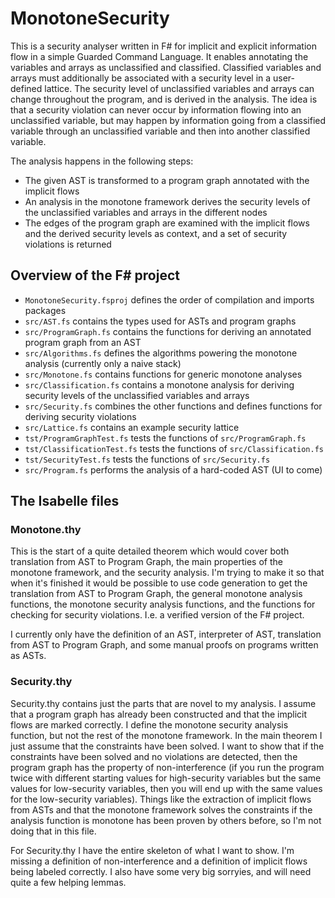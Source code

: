 # MonotoneSecurity
This is a security analyser written in F# for implicit and explicit information flow in a simple Guarded Command Language. It enables annotating the variables and arrays as unclassified and classified. Classified variables and arrays must additionally be associated with a security level in a user-defined lattice. The security level of unclassified variables and arrays can change throughout the program, and is derived in the analysis. The idea is that a security violation can never occur by information flowing into an unclassified variable, but may happen by information going from a classified variable through an unclassified variable and then into another classified variable.

The analysis happens in the following steps:
- The given AST is transformed to a program graph annotated with the implicit flows
- An analysis in the monotone framework derives the security levels of the unclassified variables and arrays in the different nodes
- The edges of the program graph are examined with the implicit flows and the derived security levels as context, and a set of security violations is returned

## Overview of the F# project
- <code>MonotoneSecurity.fsproj</code> defines the order of compilation and imports packages
- <code>src/AST.fs</code> contains the types used for ASTs and program graphs
- <code>src/ProgramGraph.fs</code> contains the functions for deriving an annotated program graph from an AST
- <code>src/Algorithms.fs</code> defines the algorithms powering the monotone analysis (currently only a naive stack)
- <code>src/Monotone.fs</code> contains functions for generic monotone analyses
- <code>src/Classification.fs</code> contains a monotone analysis for deriving security levels of the unclassified variables and arrays
- <code>src/Security.fs</code> combines the other functions and defines functions for deriving security violations
- <code>src/Lattice.fs</code> contains an example security lattice
- <code>tst/ProgramGraphTest.fs</code> tests the functions of <code>src/ProgramGraph.fs</code>
- <code>tst/ClassificationTest.fs</code> tests the functions of <code>src/Classification.fs</code>
- <code>tst/SecurityTest.fs</code> tests the functions of <code>src/Security.fs</code>
- <code>src/Program.fs</code> performs the analysis of a hard-coded AST (UI to come)

## The Isabelle files
### Monotone.thy
This is the start of a quite detailed theorem which would cover both translation from AST to Program Graph, the main properties of the monotone framework, and the security analysis. I'm trying to make it so that when it's finished it would be possible to use code generation to get the translation from AST to Program Graph, the general monotone analysis functions, the monotone security analysis functions, and the functions for checking for security violations. I.e. a verified version of the F# project.

I currently only have the definition of an AST, interpreter of AST, translation from AST to Program Graph, and some manual proofs on programs written as ASTs.

### Security.thy
Security.thy contains just the parts that are novel to my analysis. I assume that a program graph has already been constructed and that the implicit flows are marked correctly. I define the monotone security analysis function, but not the rest of the monotone framework. In the main theorem I just assume that the constraints have been solved. I want to show that if the constraints have been solved and no violations are detected, then the program graph has the property of non-interference (if you run the program twice with different starting values for high-security variables but the same values for low-security variables, then you will end up with the same values for the low-security variables). Things like the extraction of implicit flows from ASTs and that the monotone framework solves the constraints if the analysis function is monotone has been proven by others before, so I'm not doing that in this file.

For Security.thy I have the entire skeleton of what I want to show. I'm missing a definition of non-interference and a definition of implicit flows being labeled correctly. I also have some very big sorryies, and will need quite a few helping lemmas.
